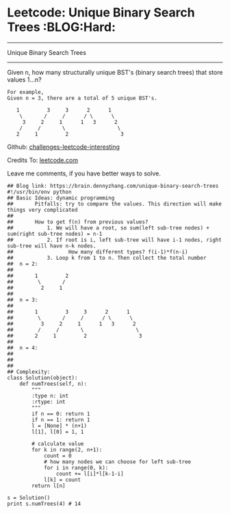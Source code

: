 # Leetcode: Unique Binary Search Trees     :BLOG:Hard:


---

Unique Binary Search Trees  

---

Given n, how many structurally unique BST's (binary search trees) that store values 1&#x2026;n?  

    For example,
    Given n = 3, there are a total of 5 unique BST's.
    
       1         3     3      2      1
        \       /     /      / \      \
         3     2     1      1   3      2
        /     /       \                 \
       2     1         2                 3

Github: [challenges-leetcode-interesting](https://github.com/DennyZhang/challenges-leetcode-interesting/tree/master/unique-binary-search-trees)  

Credits To: [leetcode.com](https://leetcode.com/problems/unique-binary-search-trees/description/)  

Leave me comments, if you have better ways to solve.  

    ## Blog link: https://brain.dennyzhang.com/unique-binary-search-trees
    #!/usr/bin/env python
    ## Basic Ideas: dynamic programming
    ##       Pitfalls: try to compare the values. This direction will make things very complicated
    ##
    ##       How to get f(n) from previous values?
    ##           1. We will have a root, so sum(left sub-tree nodes) + sum(right sub-tree nodes) = n-1
    ##           2. If root is i, left sub-tree will have i-1 nodes, right sub-tree will have n-k nodes.
    ##                  How many different types? f(i-1)*f(n-i)
    ##           3. Loop k from 1 to n. Then collect the total number
    ##  n = 2:
    ##
    ##       1         2
    ##        \       /
    ##         2     1
    ##
    ##  n = 3:
    ##
    ##       1         3     3      2      1
    ##        \       /     /      / \      \
    ##         3     2     1      1   3      2
    ##        /     /       \                 \
    ##       2     1         2                 3
    ##
    ##  n = 4:
    ##
    ##
    ##
    ## Complexity:
    class Solution(object):
        def numTrees(self, n):
            """
            :type n: int
            :rtype: int
            """
            if n == 0: return 1
            if n == 1: return 1
            l = [None] * (n+1)
            l[1], l[0] = 1, 1
    
            # calculate value
            for k in range(2, n+1):
                count = 0
                # how many nodes we can choose for left sub-tree
                for i in range(0, k):
                    count += l[i]*l[k-1-i]
                l[k] = count
            return l[n]
    
    s = Solution()
    print s.numTrees(4) # 14